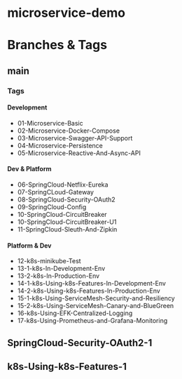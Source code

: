 # microservice-demo

# Branches & Tags

## main
### Tags
#### Development 
* 01-Microservice-Basic
* 02-Microservice-Docker-Compose
* 03-Microservice-Swagger-API-Support
* 04-Microservice-Persistence
* 05-Microservice-Reactive-And-Async-API
#### Dev & Platform
* 06-SpringCloud-Netflix-Eureka
* 07-SpringCLoud-Gateway
* 08-SpringCloud-Security-OAuth2
* 09-SpringCloud-Config
* 10-SpringCloud-CircuitBreaker
* 10-SpringCloud-CircuitBreaker-U1
* 11-SpringCloud-Sleuth-And-Zipkin
#### Platform & Dev
* 12-k8s-minikube-Test
* 13-1-k8s-In-Development-Env
* 13-2-k8s-In-Production-Env
* 14-1-k8s-Using-k8s-Features-In-Development-Env
* 14-2-k8s-Using-k8s-Features-In-Production-Env
* 15-1-k8s-Using-ServiceMesh-Security-and-Resiliency
* 15-2-k8s-Using-ServiceMesh-Canary-and-BlueGreen
* 16-k8s-Using-EFK-Centralized-Logging
* 17-k8s-Using-Prometheus-and-Grafana-Monitoring

## SpringCloud-Security-OAuth2-1

## k8s-Using-k8s-Features-1